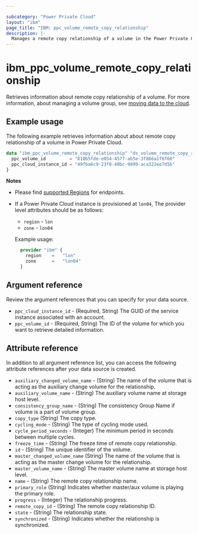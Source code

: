 ```yaml
---

subcategory: "Power Private Cloud"
layout: "ibm"
page_title: "IBM: ppc_volume_remote_copy_relationship"
description: |-
  Manages a remote copy relationship of a volume in the Power Private Cloud.
---
```


# ibm_ppc_volume_remote_copy_relationship
Retrieves information about remote copy relationship of a volume. For more information, about managing a volume group, see [moving data to the cloud](https://cloud.ibm.com/docs/power-iaas?topic=power-iaas-moving-data-to-the-cloud).

## Example usage
The following example retrieves information about about remote copy relationship of a volume in Power Private Cloud.

```terraform
data "ibm_ppc_volume_remote_copy_relationship" "ds_volume_remote_copy_relationships" {
  ppc_volume_id         = "810b5fde-e054-4577-ab5e-3f866a1f6f60"
  ppc_cloud_instance_id = "49fba6c9-23f8-40bc-9899-aca322ee7d5b"
}
```
**Notes**
* Please find [supported Regions](https://cloud.ibm.com/apidocs/power-cloud#endpoint) for endpoints.
* If a Power Private Cloud instance is provisioned at `lon04`, The provider level attributes should be as follows:
  * `region` - `lon`
  * `zone` - `lon04`
  
  Example usage:
  ```terraform
    provider "ibm" {
      region    =   "lon"
      zone      =   "lon04"
    }
  ```
  
## Argument reference
Review the argument references that you can specify for your data source. 

- `ppc_cloud_instance_id` - (Required, String) The GUID of the service instance associated with an account.
- `ppc_volume_id` - (Required, String) The ID of the volume for which you want to retrieve detailed information.

## Attribute reference
In addition to all argument reference list, you can access the following attribute references after your data source is created. 

- `auxiliary_changed_volume_name` - (String) The name of the volume that is acting as the auxiliary change volume for the relationship.
- `auxiliary_volume_name` - (String) The auxiliary volume name at storage host level.
- `consistency_group_name` - (String) The consistency Group Name if volume is a part of volume group.
- `copy_type` (String) The copy type.
- `cycling_mode` - (String) The type of cycling mode used.
- `cycle_period_seconds` - (Integer) The minimum period in seconds between multiple cycles.
- `freeze_time` - (String) The freeze time of remote copy relationship.
- `id` - (String) The unique identifier of the volume.
- `master_changed_volume_name` (String) The name of the volume that is acting as the master change volume for the relationship.
- `master_volume_name` - (String) The master volume name at storage host level.
- `name` - (String) The remote copy relationship name.
- `primary_role` (String) Indicates whether master/aux volume is playing the primary role.
- `progress` - (Integer) The relationship progress.
- `remote_copy_id` - (String) The remote copy relationship ID.
- `state` - (String) The relationship state.
- `synchronized` - (String) Indicates whether the relationship is synchronized.